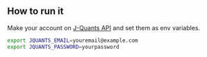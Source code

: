 

## How to run it

Make your account on [J-Quants API](https://jpx.gitbook.io/j-quants-ja) and set them as env variables.


```bash
export JQUANTS_EMAIL=youremail@example.com
export JQUANTS_PASSWORD=yourpassword
```

```bash
```